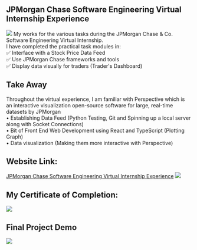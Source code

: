 ## JPMorgan Chase Software Engineering Virtual Internship Experience
![](https://github.com/Haiweizhen/JPMorgan_Chase_Software_Engineering_Virtual_Internship_Experience/blob/master/jpinto.jpg)
My works for the various tasks during the JPMorgan Chase &amp; Co. Software Engineering Virtual Internship.<br>
I have completed the practical task modules in:<br>
✅ Interface with a Stock Price Data Feed<br>
✅ Use JPMorgan Chase frameworks and tools<br>
✅ Display data visually for traders (Trader's Dashboard)<br>

## Take Away
Throughout the virtual experience, I am familiar with Perspective which is an interactive visualization open-source software for large, real-time datasets by JPMorgan<br>
• Establishing Data Feed (Python Testing, Git and Spinning up a local server along with Socket Connections)<br>
• Bit of Front End Web Development using React and TypeScript  (Plotting Graph)<br>
• Data visualization (Making them more interactive with Perspective)<br>

## Website Link:
[JPMorgan Chase Software Engineering Virtual Internship Experience](https://www.insidesherpa.com/virtual-internships/R5iK7HMxJGBgaSbvk)
![](https://github.com/Haiweizhen/JPMorgan_Chase_Software_Engineering_Virtual_Internship_Experience/blob/master/intro.jpg)
## My Certificate of Completion:

![](https://github.com/Haiweizhen/JPMorgan_Chase_Software_Engineering_Virtual_Internship_Experience/blob/master/completion_certificate_imag.jpg)

## Final Project Demo
<img src='https://github.com/Haiweizhen/JPMorgan_Chase_Software_Engineering_Virtual_Internship_Experience/blob/master/jpdemo.gif' />

